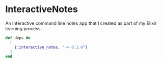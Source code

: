# InteractiveNotes

An interactive command line notes app that I created as part of my Elixir learning process.

```elixir
def deps do
  [
    {:interactive_notes, "~> 0.1.0"}
  ]
end
```
